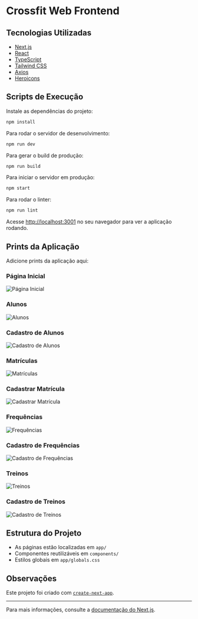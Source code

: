 # Crossfit Web Frontend

## Tecnologias Utilizadas

- [Next.js](https://nextjs.org/)
- [React](https://react.dev/)
- [TypeScript](https://www.typescriptlang.org/)
- [Tailwind CSS](https://tailwindcss.com/)
- [Axios](https://axios-http.com/)
- [Heroicons](https://heroicons.com/)

## Scripts de Execução

Instale as dependências do projeto:

```bash
npm install
```

Para rodar o servidor de desenvolvimento:

```bash
npm run dev
```

Para gerar o build de produção:

```bash
npm run build
```

Para iniciar o servidor em produção:

```bash
npm start
```

Para rodar o linter:

```bash
npm run lint
```

Acesse [http://localhost:3001](http://localhost:3001) no seu navegador para ver a aplicação rodando.

## Prints da Aplicação

Adicione prints da aplicação aqui:

### Página Inicial
![Página Inicial](prints-sistema/inicio.png)

### Alunos
![Alunos](prints-sistema/alunos.png)

### Cadastro de Alunos
![Cadastro de Alunos](prints-sistema/cadastro-alunos.png)

### Matrículas
![Matrículas](prints-sistema/matriculas.png)

### Cadastrar Matrícula
![Cadastrar Matrícula](prints-sistema/cadastrar-matricula.png)

### Frequências
![Frequências](prints-sistema/frequencias.png)

### Cadastro de Frequências
![Cadastro de Frequências](prints-sistema/cadastro-frequencias.png)

### Treinos
![Treinos](prints-sistema/treinos.png)

### Cadastro de Treinos
![Cadastro de Treinos](prints-sistema/cadastro-treinos.png)

## Estrutura do Projeto

- As páginas estão localizadas em `app/`
- Componentes reutilizáveis em `components/`
- Estilos globais em `app/globals.css`

## Observações

Este projeto foi criado com [`create-next-app`](https://nextjs.org/docs/app/api-reference/cli/create-next-app).

---

Para mais informações, consulte a [documentação do Next.js](https://nextjs.org/docs).
